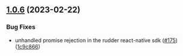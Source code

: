 ## [1.0.6](https://github.com/rudderlabs/rudder-sdk-react-native/compare/rudder-integration-clevertap-react-native@1.0.5...rudder-integration-clevertap-react-native@1.0.6) (2023-02-22)


### Bug Fixes

* unhandled promise rejection in the rudder react-native sdk ([#175](https://github.com/rudderlabs/rudder-sdk-react-native/issues/175)) ([1c9c866](https://github.com/rudderlabs/rudder-sdk-react-native/commit/1c9c866dfd59ef751075ccbcbece36efd891d50b))

